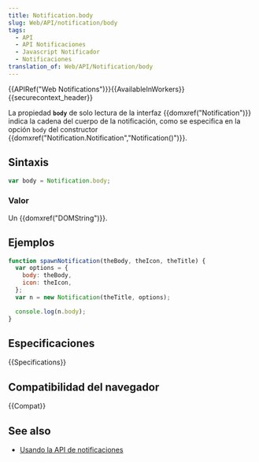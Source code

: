 ```yaml
---
title: Notification.body
slug: Web/API/notification/body
tags:
  - API
  - API Notificaciones
  - Javascript Notificador
  - Notificaciones
translation_of: Web/API/Notification/body
---
```

{{APIRef("Web Notifications")}}{{AvailableInWorkers}}{{securecontext_header}}

La propiedad **`body`** de solo lectura de la interfaz
{{domxref("Notification")}} indica la cadena del cuerpo de la notificación, como
se especifica en la opción `body` del constructor
{{domxref("Notification.Notification","Notification()")}}.

## Sintaxis

```js
var body = Notification.body;
```

### Valor

Un {{domxref("DOMString")}}.

## Ejemplos

```js
function spawnNotification(theBody, theIcon, theTitle) {
  var options = {
    body: theBody,
    icon: theIcon,
  };
  var n = new Notification(theTitle, options);

  console.log(n.body);
}
```

## Especificaciones

{{Specifications}}

## Compatibilidad del navegador

{{Compat}}

## See also

- [Usando la API de notificaciones](/es/docs/Web/API/Notifications_API/Using_the_Notifications_API)
